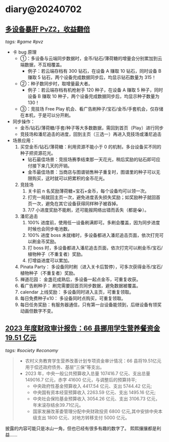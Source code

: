 # diary@20240702


## [多设备暴肝 PvZ2，收益翻倍](https://www.bilibili.com/video/BV1cb421n7Qj/?spm_id_from=333.337.search-card.all.click&vd_source=d8a08d59aab618c75b1b342e28e87775#:~:text=%E7%AC%94%E8%AE%B0-,%E5%85%A5%E5%9D%91,-%E5%BF%AB%E4%B8%A4%E4%B8%AA)
_tags: #game #pvz_

- 卡 bug 原理
  - ①：多设备与云端同步数据时，金币/钻石/薄荷糖的增量会分别累加到云端数据，不互相覆盖。
    - 例子：若云端存档有 300 钻石，在设备 A 赚取 10 钻石，同时设备 B 赚取 5 钻石，两个设备完成数据同步后，均显示钻石数量为 315！
  - ②：种子数同步时，取增量最大者。
    - 例子：若云端存档有机枪射手 120 种子，在设备 A 赚取 5 种子，同时设备 B 赚取 10 种子，两个设备完成数据同步后，均显示种子数量为 130！
  - ③：竞技场 Free Play 机会、看广告刷种子/宝石/金币/手套机会，仅存储在本机，于是可以分开刷。
- 同步操作：
  - 金币/钻石/薄荷糖/手套/种子等大多数数据，需回到首页（Play）进行同步
  - 竞技场和潘尼追击的进度，回到主页（三选一）再进入竞技场或潘尼追击
- 场景应用：
  1. 买空金币/钻石/薄荷糖：利用资源不能小于 0 的机制，多台设备买不同的种子把资源花光。
     - 钻石最佳场景：竞技场赛季结束那一天花光，稍后奖励的钻石即可应付接下来几天的开销。
     - 金币最佳场景：当商店与图谱销售种子重复时，图谱里的种子可以无限购买，这时就可以把累积的金币花光。
  2. 竞技场
     1. 关卡前 n 名奖励薄荷糖+宝石+金币，每个设备均可以领一次。
     2. 打完一局就回主页一次，避免进度丢失损失奖励；如奖励种子就回首页一次，避免在其它设备获得同样种子被吞掉。
     3. 7/7 小进度奖励不能刷，还可能报网络出错而丢失（都是😭）。
  3. 潘尼追击
     1. 100% 进度前，使用任一设备刷满即可。多刷会覆盖，因为同步进度时候也会同步电池数。
     2. 100% 进度 boss 未就绪时，多设备都进入潘尼追击页面，依次打完可以刷金币奖励。
     3. 打 boss 时，多设备都进入潘尼追击页面，依次打完可以刷金币/宝石/植物种子（不重复者）奖励。
     4. 打增益进度可以累加。
  4. Pinata Party： 多设备同时刷（进入关卡后暂停），可多次获得金币/宝石/植物种子（不重复者）奖励。
  5. 禅道花园： 金盏花成熟后，多设备一起点金币，可重复收获。
  6. 看广告刷种子： 刷完需要回首页同步数据，避免数据被覆盖。
  7. calendar 上线奖励： 多设备同时进入主页，可重复领取。
  8. 每日免费种子x10： 多设备同时点购买，可重复领取。
  9.  每日任务奖励：有服务器通信，只有第一台设备能领到，后继设备有领奖动画但数字不变。

## [2023 年度财政审计报告：66 县挪用学生营养餐资金 19.51 亿元](https://www.audit.gov.cn/n5/n26/c10423410/part/10423799.pdf)
_tags: #society #economy_

> - 农村义务教育学生营养改善计划专项资金审计情况：66 县将19.51亿元用于偿还政府债务、基层“三保”等支出。
> - 2023 年，中央一般公共预算收入总量 107416.7 亿元、支出总量 149016.7 亿元，赤字 41600 亿元，与调整后的预算持平;
>   - 中央政府性基金预算收入 4417.54 亿元、支出 5744.42 亿元;
>   - 中央国有资本经营预算收入 2263.59 亿元、支出 1495.16 亿元;
>   - 中央社会保险基金预算收入 3054.26 亿元、支出 3106.73 亿元，年末滚存结余39.71亿元。
>   - 国家发展改革委管理分配中央财政投资 6800 亿元,其中安排中央本级支出 1800 亿元、对地方转移支付 5000 亿元。

披露的内容可能只是冰山一角，但也已经有很多有趣的数字了。
熙熙攘攘都是利益……
